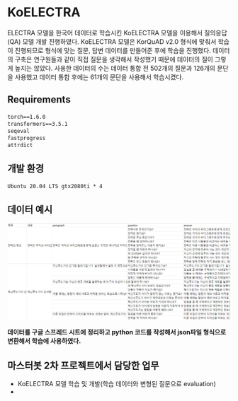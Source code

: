 # KoELECTRA
ELECTRA 모델을 한국어 데이터로 학습시킨 KoELECTRA 모델을 이용해서 질의응답(QA) 모델 개발 진행하였다.
KoELECTRA 모델은 KorQuAD v2.0 형식에 맞춰서 학습이 진행되므로 형식에 맞는 질문, 답변 데이터를 만들어준 후에 학습을 진행했다.
데이터의 구축은 연구원들과 같이 직접 질문을 생각해서 작성했기 때문에 데이터의 질이 그렇게 높지는 않았다.
사용한 데이터의 수는 데이터 통합 전 502개의 질문과 126개의 문단을 사용했고 데이터 통합 후에는 61개의 문단을 사용해서 학습시켰다.

## Requirements
```
torch==1.6.0
transformers==3.5.1
seqeval
fastprogress
attrdict
``` 
## 개발 환경
```
Ubuntu 20.04 LTS gtx2080ti * 4
``` 

## 데이터 예시
<img src="./img/strategy_questions.PNG">

**데이터를 구글 스프레드 시트에 정리하고 python 코드를 작성해서 json파일 형식으로 변환해서 학습에 사용하였다.**

## 마스터봇 2차 프로젝트에서 담당한 업무
- KoELECTRA 모델 학습 및 개발(학습 데이터와 변형된 질문으로 evaluation)
- 
